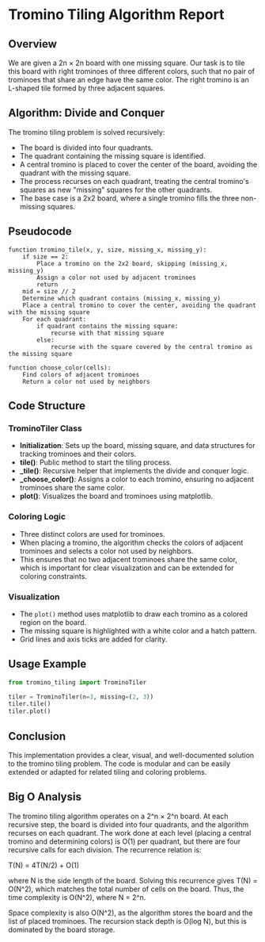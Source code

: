 # Tromino Tiling Algorithm Report

## Overview
We are given a 2n × 2n board with one missing square. Our task is to tile this board with right trominoes of three different colors, such that no pair of trominoes that share an edge have the same color. The right tromino is an L-shaped tile formed by three adjacent squares.

## Algorithm: Divide and Conquer
The tromino tiling problem is solved recursively:
- The board is divided into four quadrants.
- The quadrant containing the missing square is identified.
- A central tromino is placed to cover the center of the board, avoiding the quadrant with the missing square.
- The process recurses on each quadrant, treating the central tromino's squares as new "missing" squares for the other quadrants.
- The base case is a 2x2 board, where a single tromino fills the three non-missing squares.

## Pseudocode
```pseudo
function tromino_tile(x, y, size, missing_x, missing_y):
    if size == 2:
        Place a tromino on the 2x2 board, skipping (missing_x, missing_y)
        Assign a color not used by adjacent trominoes
        return
    mid = size // 2
    Determine which quadrant contains (missing_x, missing_y)
    Place a central tromino to cover the center, avoiding the quadrant with the missing square
    For each quadrant:
        if quadrant contains the missing square:
            recurse with that missing square
        else:
            recurse with the square covered by the central tromino as the missing square

function choose_color(cells):
    Find colors of adjacent trominoes
    Return a color not used by neighbors
```
## Code Structure
### TrominoTiler Class
- **Initialization**: Sets up the board, missing square, and data structures for tracking trominoes and their colors.
- **tile()**: Public method to start the tiling process.
- **_tile()**: Recursive helper that implements the divide and conquer logic.
- **_choose_color()**: Assigns a color to each tromino, ensuring no adjacent trominoes share the same color.
- **plot()**: Visualizes the board and trominoes using matplotlib.

### Coloring Logic
- Three distinct colors are used for trominoes.
- When placing a tromino, the algorithm checks the colors of adjacent trominoes and selects a color not used by neighbors.
- This ensures that no two adjacent trominoes share the same color, which is important for clear visualization and can be extended for coloring constraints.

### Visualization
- The `plot()` method uses matplotlib to draw each tromino as a colored region on the board.
- The missing square is highlighted with a white color and a hatch pattern.
- Grid lines and axis ticks are added for clarity.

## Usage Example
```python
from tromino_tiling import TrominoTiler

tiler = TrominoTiler(n=3, missing=(2, 3))
tiler.tile()
tiler.plot()
```

## Conclusion
This implementation provides a clear, visual, and well-documented solution to the tromino tiling problem. The code is modular and can be easily extended or adapted for related tiling and coloring problems.

## Big O Analysis
The tromino tiling algorithm operates on a 2^n × 2^n board. At each recursive step, the board is divided into four quadrants, and the algorithm recurses on each quadrant. The work done at each level (placing a central tromino and determining colors) is O(1) per quadrant, but there are four recursive calls for each division. The recurrence relation is:

T(N) = 4T(N/2) + O(1)

where N is the side length of the board. Solving this recurrence gives T(N) = O(N^2), which matches the total number of cells on the board. Thus, the time complexity is O(N^2), where N = 2^n.

Space complexity is also O(N^2), as the algorithm stores the board and the list of placed trominoes. The recursion stack depth is O(log N), but this is dominated by the board storage.
